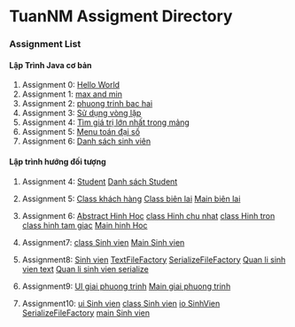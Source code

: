 # TuanNM Assigment Directory

### Assignment List

#### Lập Trình Java cơ bản
1. Assignment 0: [Hello World](https://github.com/FASTTRACKSE/FFSE1703.JavaCore/blob/master/Assignments/TuanNM/java_project/src/java_project/helloworld.java)
2. Assignment 1: [max and min](https://github.com/FASTTRACKSE/FFSE1703.JavaCore/blob/master/Assignments/TuanNM/assignment1/src/text1/maxmin.java)
3. Assignment 2: [phuong trinh bac hai](https://github.com/FASTTRACKSE/FFSE1703.JavaCore/blob/master/Assignments/TuanNM/assignment1/src/text1/phuongtinhbac2.java)
4. Assignment 3: [Sử dụng vòng lặp](https://github.com/FASTTRACKSE/FFSE1703.JavaCore/blob/master/Assignments/TuanNM/assignment2/src/assignment_day3/vonglap.java)
5. Assignment 4: [Tìm giá trị lớn nhất trong mảng](https://github.com/FASTTRACKSE/FFSE1703.JavaCore/blob/master/Assignments/TuanNM/assignment2/src/assignment_day3/solonnhattrongmang.java)
6. Assignment 5: [Menu toán đại số](https://github.com/FASTTRACKSE/FFSE1703.JavaCore/blob/master/Assignments/TuanNM/my_Menu/src/assignment3/dsSinhVien.java)
7. Assignment 6: [Danh sách sinh viên](https://github.com/FASTTRACKSE/FFSE1703.JavaCore/blob/master/Assignments/TuanNM/my_Menu/src/assignment3/dsSinhVien.java)
#### Lập trình hướng đối tượng

1. Assignment 4: [Student](https://github.com/FASTTRACKSE/FFSE1703.JavaCore/blob/master/Assignments/TuanNM/Student_Asm2/src/Student2/myStudent.java)
[Danh sách Student](https://github.com/FASTTRACKSE/FFSE1703.JavaCore/blob/master/Assignments/TuanNM/Student_Asm2/src/Student2/importStudent.java)
2. Assignment 5: [Class khách hàng](https://github.com/FASTTRACKSE/FFSE1703.JavaCore/blob/master/Assignments/TuanNM/qunlitiendien/src/QuanLyTienDien/KhachHang.java)
[Class biên lai](https://github.com/FASTTRACKSE/FFSE1703.JavaCore/blob/master/Assignments/TuanNM/qunlitiendien/src/QuanLyTienDien/BienLai.java)
[Main biên lai](https://github.com/FASTTRACKSE/FFSE1703.JavaCore/blob/master/Assignments/TuanNM/qunlitiendien/src/QuanLyTienDien/ImportCustomer.java)
3. Assignment 6: [Abstract Hinh Hoc](https://github.com/FASTTRACKSE/FFSE1703.JavaCore/blob/master/Assignments/TuanNM/tinhtruutuong/src/ffse1703013/hinhhoc/modle/HinhHoc.java)
[class Hinh chu nhat](https://github.com/FASTTRACKSE/FFSE1703.JavaCore/blob/master/Assignments/TuanNM/tinhtruutuong/src/ffse1703013/hinhhoc/modle/HinhChuNhat.java)
[class Hinh tron](https://github.com/FASTTRACKSE/FFSE1703.JavaCore/blob/master/Assignments/TuanNM/tinhtruutuong/src/ffse1703013/hinhhoc/modle/HinhTron.java)
[class hinh tam giac](https://github.com/FASTTRACKSE/FFSE1703.JavaCore/blob/master/Assignments/TuanNM/tinhtruutuong/src/ffse1703013/hinhhoc/modle/HinhTamGiac.java)
[Main hinh Hoc](https://github.com/FASTTRACKSE/FFSE1703.JavaCore/blob/master/Assignments/TuanNM/tinhtruutuong/src/ffse1703013/hinhhoc/main/MainHinhHoc.java)
4. Assignment7: [class Sinh vien](https://github.com/FASTTRACKSE/FFSE1703.JavaCore/blob/master/Assignments/TuanNM/Student_Asm2/src/Student2/MyStudent.java)
[Main Sinh vien](https://github.com/FASTTRACKSE/FFSE1703.JavaCore/blob/master/Assignments/TuanNM/Student_Asm2/src/Student2/ImportStudent.java)

5. Assignment8: [Sinh vien](https://github.com/FASTTRACKSE/FFSE1703.JavaCore/blob/master/Assignments/TuanNM/assignment8/src/ffse1703013/java/modle/SinhVien.java)
[TextFileFactory](https://github.com/FASTTRACKSE/FFSE1703.JavaCore/blob/master/Assignments/TuanNM/assignment8/src/ffse1703013/java/io/TextFileFactory.java)
[SerializeFileFactory](https://github.com/FASTTRACKSE/FFSE1703.JavaCore/blob/master/Assignments/TuanNM/assignment8/src/ffse1703013/java/io/SerializeFileFactory.java)
[Quan li sinh vien text](https://github.com/FASTTRACKSE/FFSE1703.JavaCore/blob/master/Assignments/TuanNM/assignment8/src/ffse1703013/java/main/QuanLiSinhVien.java)
[Quan li sinh vien serialize](https://github.com/FASTTRACKSE/FFSE1703.JavaCore/blob/master/Assignments/TuanNM/assignment8/src/ffse1703013/java/main/QuanLySinhVienOb.java)
6. Assignment9: [UI giai phuong trinh](https://github.com/FASTTRACKSE/FFSE1703.JavaCore/blob/master/Assignments/TuanNM/assignment9/src/assignment9/java/ui/PhuongTrinh.java)
[Main giai phuong trinh](https://github.com/FASTTRACKSE/FFSE1703.JavaCore/blob/master/Assignments/TuanNM/assignment9/src/assignment9/java/main/GiaiPhuongTrinhBacNhat.java)
6. Assignment10: [ui Sinh vien](https://github.com/FASTTRACKSE/FFSE1703.JavaCore/blob/master/Assignments/TuanNM/assignment10/src/assignment10/java/ui/SinhVien.java)
[class Sinh vien](https://github.com/FASTTRACKSE/FFSE1703.JavaCore/blob/master/Assignments/TuanNM/assignment10/src/assignment10/java/modle/ModleSinhVien.java)
[io SinhVien SerializeFileFactory](https://github.com/FASTTRACKSE/FFSE1703.JavaCore/blob/master/Assignments/TuanNM/assignment10/src/assignment10/java/io/SerializeFileFactory.java)
[main Sinh vien](https://github.com/FASTTRACKSE/FFSE1703.JavaCore/blob/master/Assignments/TuanNM/assignment10/src/assignment10/java/main/QuanLiSinhVien.java)
